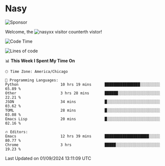 # Nasy

<!--
<p align="center">
<img height="200" src="https://github-readme-stats.vercel.app/api?username=nasyxx&count_private=true&show_icons=true&theme=dracula&include_all_commits=true"/>
<img height="200" src="https://github-readme-stats.vercel.app/api/top-langs/?username=nasyxx&theme=dracula&hide=html,jupyter+notebook&count_private=true&show_icons=true"/>
</p>

  
----------------
-->

![Sponsor](https://img.shields.io/static/v1.svg?label=Sponsor&message=%E2%9D%A4&logo=GitHub&style=flat&color=pink)
 
Welcome, the ![nasyxx visitor counter](https://count.getloli.com/get/@nasyxx?theme=rule34)th vistor!
 
<!--START_SECTION:waka-->
![Code Time](http://img.shields.io/badge/Code%20Time-4%2C615%20hrs%2033%20mins-blue)

![Lines of code](https://img.shields.io/badge/From%20Hello%20World%20I%27ve%20Written-6.4%20million%20lines%20of%20code-blue)

📊 **This Week I Spent My Time On** 

```text
🕑︎ Time Zone: America/Chicago

💬 Programming Languages: 
Python                   10 hrs 19 mins      ████████████████░░░░░░░░░   65.89 % 
Other                    3 hrs 28 mins       ██████░░░░░░░░░░░░░░░░░░░   22.21 % 
JSON                     34 mins             █░░░░░░░░░░░░░░░░░░░░░░░░   03.62 % 
TOML                     28 mins             █░░░░░░░░░░░░░░░░░░░░░░░░   03.08 % 
Emacs Lisp               20 mins             █░░░░░░░░░░░░░░░░░░░░░░░░   02.16 % 

🔥 Editors: 
Emacs                    12 hrs 39 mins      ████████████████████░░░░░   80.77 % 
Chrome                   3 hrs               █████░░░░░░░░░░░░░░░░░░░░   19.23 % 
```


 Last Updated on 01/09/2024 13:11:09 UTC
<!--END_SECTION:waka-->

<!-- ![visitors](https://visitor-badge.laobi.icu/badge?page_id=nasyxx.nasyxx) -->
